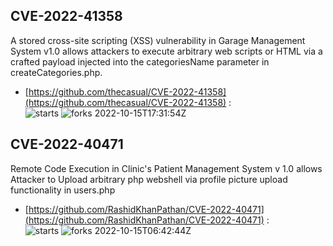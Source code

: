 ## CVE-2022-41358
 A stored cross-site scripting (XSS) vulnerability in Garage Management System v1.0 allows attackers to execute arbitrary web scripts or HTML via a crafted payload injected into the categoriesName parameter in createCategories.php.

- [https://github.com/thecasual/CVE-2022-41358](https://github.com/thecasual/CVE-2022-41358) :  
![starts](https://img.shields.io/github/stars/thecasual/CVE-2022-41358.svg) 
![forks](https://img.shields.io/github/forks/thecasual/CVE-2022-41358.svg) 
2022-10-15T17:31:54Z

## CVE-2022-40471
 Remote Code Execution in Clinic's Patient Management System v 1.0 allows Attacker to Upload arbitrary php webshell via profile picture upload functionality in users.php

- [https://github.com/RashidKhanPathan/CVE-2022-40471](https://github.com/RashidKhanPathan/CVE-2022-40471) :  
![starts](https://img.shields.io/github/stars/RashidKhanPathan/CVE-2022-40471.svg) 
![forks](https://img.shields.io/github/forks/RashidKhanPathan/CVE-2022-40471.svg) 
2022-10-15T06:42:44Z

